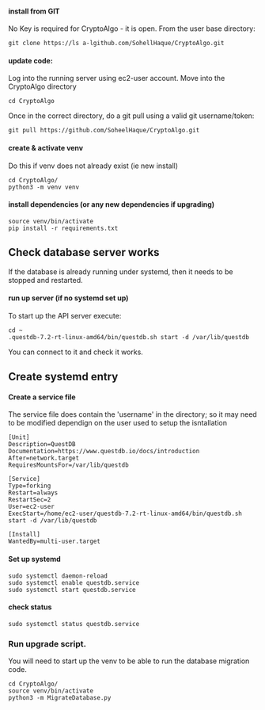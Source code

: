 #### install from GIT
No Key is required for CryptoAlgo - it is open.
From the user base directory:

    git clone https://ls a-lgithub.com/SohellHaque/CryptoAlgo.git

#### update code:
Log into the running server using ec2-user account.
Move into the CryptoAlgo directory

    cd CryptoAlgo

Once in the correct directory, do a git pull using a valid git username/token:

    git pull https://github.com/SoheelHaque/CryptoAlgo.git

#### create & activate venv
Do this if venv does not already exist (ie new install)

    cd CryptoAlgo/
    python3 -m venv venv

#### install dependencies (or any new dependencies if upgrading)

    source venv/bin/activate
    pip install -r requirements.txt

## Check database server works
If the database is already running under systemd, then it needs to be stopped and restarted.

#### run up server (if no systemd set up)
To start up the API server execute:

    cd ~
    .questdb-7.2-rt-linux-amd64/bin/questdb.sh start -d /var/lib/questdb

You can connect to it and check it works.

## Create systemd entry

#### Create a service file
The service file does contain the 'username' in the directory; so it may need to be modified dependign on the user used to setup the isntallation

    [Unit]
    Description=QuestDB
    Documentation=https://www.questdb.io/docs/introduction
    After=network.target
    RequiresMountsFor=/var/lib/questdb
    
    [Service]
    Type=forking
    Restart=always
    RestartSec=2
    User=ec2-user
    ExecStart=/home/ec2-user/questdb-7.2-rt-linux-amd64/bin/questdb.sh start -d /var/lib/questdb

    [Install]
    WantedBy=multi-user.target

#### Set up systemd

    sudo systemctl daemon-reload
    sudo systemctl enable questdb.service
    sudo systemctl start questdb.service

#### check status
    sudo systemctl status questdb.service

### Run upgrade script.
You will need to start up the venv to be able to run the database migration code.

    cd CryptoAlgo/
    source venv/bin/activate
    python3 -m MigrateDatabase.py